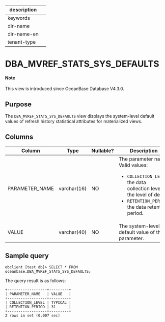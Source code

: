 | description ||
|---|---|
| keywords ||
| dir-name ||
| dir-name-en ||
| tenant-type ||

# DBA_MVREF_STATS_SYS_DEFAULTS

<main id="notice" type='explain'>
<h4>Note</h4>
<p>This view is introduced since OceanBase Database V4.3.0. </p>
</main>

## Purpose

The `DBA_MVREF_STATS_SYS_DEFAULTS` view displays the system-level default values of refresh history statistical attributes for materialized views.

## Columns

| **Column** | **Type** | **Nullable?** | **Description** |
| --- | --- | --- | --- |
| PARAMETER_NAME | varchar(16) | NO | The parameter name. Valid values:<ul><li>`COLLECTION_LEVEL`: the data collection level or the level of detail. </li><li>`RETENTION_PERIOD`: the data retention period. </li></ul> |
| VALUE | varchar(40) | NO | The system-level default value of the parameter. |

## Sample query

```shell
obclient [test_db]> SELECT * FROM oceanbase.DBA_MVREF_STATS_SYS_DEFAULTS;
```

The query result is as follows:

```shell
+------------------+---------+
| PARAMETER_NAME   | VALUE   |
+------------------+---------+
| COLLECTION_LEVEL | TYPICAL |
| RETENTION_PERIOD | 31      |
+------------------+---------+
2 rows in set (0.007 sec)
```
